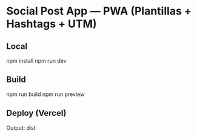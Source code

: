 # Social Post App — PWA (Plantillas + Hashtags + UTM)

## Local
npm install
npm run dev

## Build
npm run build
npm run preview

## Deploy (Vercel)
Output: dist
